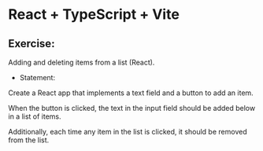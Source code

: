 # React + TypeScript + Vite

## Exercise: 

Adding and deleting items from a list (React).

* Statement: 

Create a React app that implements a text field and a button to add an item.

When the button is clicked, the text in the input field should be added below in a list of items.

Additionally, each time any item in the list is clicked, it should be removed from the list.
